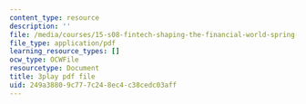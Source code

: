 ```yaml
---
content_type: resource
description: ''
file: /media/courses/15-s08-fintech-shaping-the-financial-world-spring-2020/249a38809c777c248ec4c38cedc03aff_iahUTx27HUg.pdf
file_type: application/pdf
learning_resource_types: []
ocw_type: OCWFile
resourcetype: Document
title: 3play pdf file
uid: 249a3880-9c77-7c24-8ec4-c38cedc03aff
---
```

